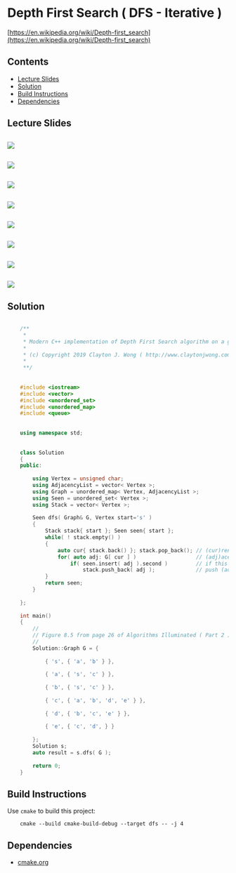 # Depth First Search ( DFS - Iterative )
[https://en.wikipedia.org/wiki/Depth-first_search](https://en.wikipedia.org/wiki/Depth-first_search)

## Contents
* [Lecture Slides](#lecture-slides)
* [Solution](#solution)
* [Build Instructions](#build-instructions)
* [Dependencies](#dependencies)

## Lecture Slides
![](documentation/dfs_01.png)
---
![](documentation/dfs_02.png)
---
![](documentation/dfs_03.png)
---
![](documentation/dfs_04.png)
---
![](documentation/dfs_05.png)
---
![](documentation/dfs_06.png)
---
![](documentation/dfs_07.png)
---
![](documentation/dfs_08.png)
---

## Solution
```cpp

    /**
     *
     * Modern C++ implementation of Depth First Search algorithm on a graph
     *
     * (c) Copyright 2019 Clayton J. Wong ( http://www.claytonjwong.com )
     *
     **/
    
    
    #include <iostream>
    #include <vector>
    #include <unordered_set>
    #include <unordered_map>
    #include <queue>
    
    
    using namespace std;
    
    
    class Solution
    {
    public:
    
        using Vertex = unsigned char;
        using AdjacencyList = vector< Vertex >;
        using Graph = unordered_map< Vertex, AdjacencyList >;
        using Seen = unordered_set< Vertex >;
        using Stack = vector< Vertex >;
    
        Seen dfs( Graph& G, Vertex start='s' )
        {
            Stack stack{ start }; Seen seen{ start };
            while( ! stack.empty() )
            {
                auto cur{ stack.back() }; stack.pop_back(); // (cur)rent vertex at the top of the stack
                for( auto adj: G[ cur ] )                   // (adj)acent neighbor vertices of the (G)raph's (cur)rent vertex
                    if( seen.insert( adj ).second )         // if this is the first time the (adj)acent neighbor vertex has been seen
                        stack.push_back( adj );             // push (adj)acent neighbor vertex onto stack for future processing
            }
            return seen;
        }
    
    };
    
    int main()
    {
        //
        // Figure 8.5 from page 26 of Algorithms Illuminated ( Part 2 )
        //
        Solution::Graph G = {
    
            { 's', { 'a', 'b' } },
    
            { 'a', { 's', 'c' } },
    
            { 'b', { 's', 'c' } },
    
            { 'c', { 'a', 'b', 'd', 'e' } },
    
            { 'd', { 'b', 'c', 'e' } },
    
            { 'e', { 'c', 'd', } }
    
        };
        Solution s;
        auto result = s.dfs( G );
    
        return 0;
    }

```

## Build Instructions
Use ```cmake``` to build this project:

```
    cmake --build cmake-build-debug --target dfs -- -j 4
```

## Dependencies
* [cmake.org](https://cmake.org)
